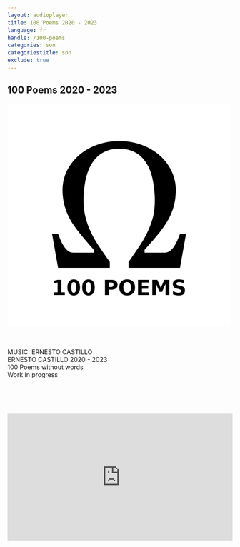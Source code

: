 ```yaml
---
layout: audioplayer
title: 100 Poems 2020 - 2023
language: fr
handle: /100-poems
categories: son
categoriestitle: son
exclude: true
---
```

## 100 Poems 2020 - 2023  
<a href="/fr/100-poems" title="100 Poems"><a rel="lightbox" data-lightbox="example-1" href="/images/100-poems.jpg" title="100 Poems Cover"><img src="/images/100-poems.jpg" alt="100 Poems Cover" class="img-left"></a></a>
  
<br />  

MUSIC: ERNESTO CASTILLO  
ERNESTO CASTILLO 2020 - 2023  
100 Poems without words  
Work in progress  
    
<br /><br /><br />
  
<div style="position: relative; padding-top: 56.25%;"><iframe title="F100 Poems" width="100%" height="100%" src="https://stream.litera.tools/video-playlists/embed/4c827c4c-8d2a-4317-a7b5-b5169a5bdaad?warningTitle=0&amp;peertubeLink=0" frameborder="0" allowfullscreen="1" sandbox="allow-same-origin allow-scripts allow-popups" style="position: absolute; inset: 0px;"></iframe></div>
  
